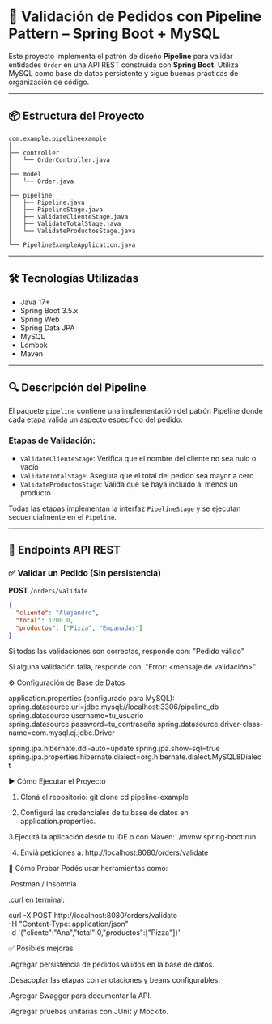# 🧩 Validación de Pedidos con Pipeline Pattern – Spring Boot + MySQL

Este proyecto implementa el patrón de diseño **Pipeline** para validar entidades `Order` en una API REST construida con **Spring Boot**. Utiliza MySQL como base de datos persistente y sigue buenas prácticas de organización de código.

---

## 📦 Estructura del Proyecto
```
com.example.pipelineexample
│
├── controller
│   └── OrderController.java
│
├── model
│   └── Order.java
│
├── pipeline
│   ├── Pipeline.java
│   ├── PipelineStage.java
│   ├── ValidateClienteStage.java
│   ├── ValidateTotalStage.java
│   └── ValidateProductosStage.java
│
└── PipelineExampleApplication.java
```
---

## 🛠️ Tecnologías Utilizadas

- Java 17+
- Spring Boot 3.5.x
- Spring Web
- Spring Data JPA
- MySQL
- Lombok
- Maven

---

## 🔍 Descripción del Pipeline

El paquete `pipeline` contiene una implementación del patrón Pipeline donde cada etapa valida un aspecto específico del pedido:

### Etapas de Validación:
- `ValidateClienteStage`: Verifica que el nombre del cliente no sea nulo o vacío
- `ValidateTotalStage`: Asegura que el total del pedido sea mayor a cero
- `ValidateProductosStage`: Valida que se haya incluido al menos un producto

Todas las etapas implementan la interfaz `PipelineStage` y se ejecutan secuencialmente en el `Pipeline`.

---

## 🧪 Endpoints API REST

### ✅ Validar un Pedido (Sin persistencia)
**POST** `/orders/validate`
```json
{
  "cliente": "Alejandro",
  "total": 1200.0,
  "productos": ["Pizza", "Empanadas"]
}
```

Si todas las validaciones son correctas, responde con:
"Pedido válido"

Si alguna validación falla, responde con:
"Error: <mensaje de validación>"

⚙️ Configuración de Base de Datos

application.properties (configurado para MySQL):
spring.datasource.url=jdbc:mysql://localhost:3306/pipeline_db
spring.datasource.username=tu_usuario
spring.datasource.password=tu_contraseña
spring.datasource.driver-class-name=com.mysql.cj.jdbc.Driver

spring.jpa.hibernate.ddl-auto=update
spring.jpa.show-sql=true
spring.jpa.properties.hibernate.dialect=org.hibernate.dialect.MySQL8Dialect

▶️ Cómo Ejecutar el Proyecto

1. Cloná el repositorio:
git clone <url-del-repo>
cd pipeline-example

2. Configurá las credenciales de tu base de datos en application.properties.

3.Ejecutá la aplicación desde tu IDE o con Maven:
./mvnw spring-boot:run

4. Enviá peticiones a:
http://localhost:8080/orders/validate


🧪 Cómo Probar
Podés usar herramientas como:

.Postman / Insomnia

.curl en terminal:

curl -X POST http://localhost:8080/orders/validate \
  -H "Content-Type: application/json" \
  -d '{"cliente":"Ana","total":0,"productos":["Pizza"]}'



✅ Posibles mejoras

.Agregar persistencia de pedidos válidos en la base de datos.

.Desacoplar las etapas con anotaciones y beans configurables.

.Agregar Swagger para documentar la API.

.Agregar pruebas unitarias con JUnit y Mockito.
















